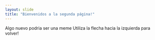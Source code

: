 ```yaml
---
layout: slide
title: "Bienvenidos a la segunda página!"
---
```

Algo nuevo podria ser una meme
Utiliza la flecha hacia la izquierda para volver!